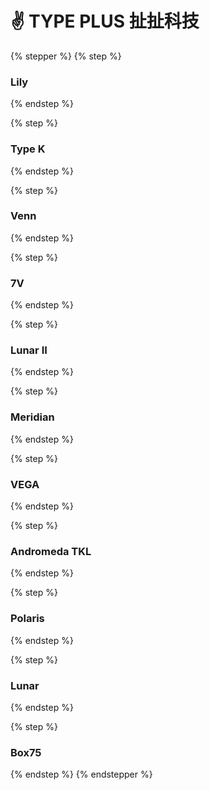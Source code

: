 # ✌️ TYPE PLUS 扯扯科技

{% stepper %}
{% step %}
### Lily


{% endstep %}

{% step %}
### Type K


{% endstep %}

{% step %}
### Venn


{% endstep %}

{% step %}
### 7V


{% endstep %}

{% step %}
### Lunar II


{% endstep %}

{% step %}
### Meridian


{% endstep %}

{% step %}
### VEGA


{% endstep %}

{% step %}
### Andromeda TKL


{% endstep %}

{% step %}
### Polaris


{% endstep %}

{% step %}
### Lunar


{% endstep %}

{% step %}
### Box75


{% endstep %}
{% endstepper %}
